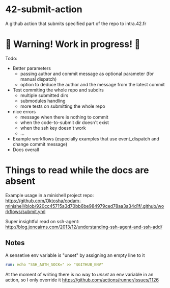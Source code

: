 # 42-submit-action
A github action that submits specified part of the repo to intra.42.fr

# 🛑 Warning! Work in progress! 🛑

Todo:

+ Better parameters
    * passing author and commit message as optional parameter (for manual dispatch)
    * option to deduce the author and the message from the latest commit
+ Test commiting the whole repo and subdirs
    * multiple submitted dirs
    * submodules handling
    * more tests on submitting the whole repo
+ nice errors
    * message when there is nothing to commit
    * when the code-to-submit dir doesn't exist
    * when the ssh key doesn't work
    * ...
+ Example workflows (especially examples that use event_dispatch and change commit message)
+ Docs overall

# Things to read while the docs are absent

Example usage in a minishell project repo:
https://github.com/Oktosha/codam-minishell/blob/920cc45715a3d70bb6be984979ced78aa3a34d1f/.github/workflows/submit.yml

Super insightful read on ssh-agent: http://blog.joncairns.com/2013/12/understanding-ssh-agent-and-ssh-add/

## Notes

A sensetive env variable is "unset" by assigning an empty line to it

```yaml
run: echo "SSH_AUTH_SOCK=" >> "$GITHUB_ENV"
```

At the moment of writing there is no way to *unset* an env variable in an action, so I only override it https://github.com/actions/runner/issues/1126

